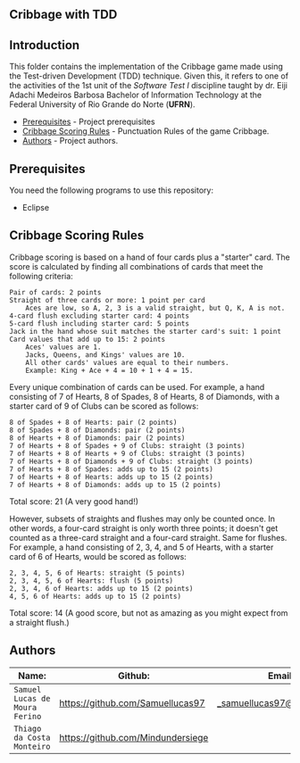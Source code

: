 ## Cribbage with TDD
## Introduction  

This folder contains the implementation of the Cribbage game made using the Test-driven Development (TDD) technique. Given this, it refers to one of the activities of the 1st unit of the _Software Test I_ discipline taught by dr. Eiji Adachi Medeiros Barbosa Bachelor of Information Technology at the Federal University of Rio Grande do Norte (__UFRN__).


- [Prerequisites](#prerequisites) - Project prerequisites
- [Cribbage Scoring Rules](#cribbage-scoring-rules) - Punctuation Rules of the game Cribbage.
- [Authors](#authors) - Project authors.


## Prerequisites

You need the following programs to use this repository:

 - Eclipse

## Cribbage Scoring Rules

Cribbage scoring is based on a hand of four cards plus a "starter" card. The score is calculated by finding all combinations of cards that meet the following criteria:

    Pair of cards: 2 points
    Straight of three cards or more: 1 point per card
        Aces are low, so A, 2, 3 is a valid straight, but Q, K, A is not.
    4-card flush excluding starter card: 4 points
    5-card flush including starter card: 5 points
    Jack in the hand whose suit matches the starter card's suit: 1 point
    Card values that add up to 15: 2 points
        Aces' values are 1.
        Jacks, Queens, and Kings' values are 10.
        All other cards' values are equal to their numbers.
        Example: King + Ace + 4 = 10 + 1 + 4 = 15.

Every unique combination of cards can be used. For example, a hand consisting of 7 of Hearts, 8 of Spades, 8 of Hearts, 8 of Diamonds, with a starter card of 9 of Clubs can be scored as follows:

    8 of Spades + 8 of Hearts: pair (2 points)
    8 of Spades + 8 of Diamonds: pair (2 points)
    8 of Hearts + 8 of Diamonds: pair (2 points)
    7 of Hearts + 8 of Spades + 9 of Clubs: straight (3 points)
    7 of Hearts + 8 of Hearts + 9 of Clubs: straight (3 points)
    7 of Hearts + 8 of Diamonds + 9 of Clubs: straight (3 points)
    7 of Hearts + 8 of Spades: adds up to 15 (2 points)
    7 of Hearts + 8 of Hearts: adds up to 15 (2 points)
    7 of Hearts + 8 of Diamonds: adds up to 15 (2 points)

Total score: 21 (A very good hand!)

However, subsets of straights and flushes may only be counted once. In other words, a four-card straight is only worth three points; it doesn't get counted as a three-card straight and a four-card straight. Same for flushes. For example, a hand consisting of 2, 3, 4, and 5 of Hearts, with a starter card of 6 of Hearts, would be scored as follows:

    2, 3, 4, 5, 6 of Hearts: straight (5 points)
    2, 3, 4, 5, 6 of Hearts: flush (5 points)
    2, 3, 4, 6 of Hearts: adds up to 15 (2 points)
    4, 5, 6 of Hearts: adds up to 15 (2 points)

Total score: 14 (A good score, but not as amazing as you might expect from a straight flush.)


## Authors 

| Name: | Github: | Email: |  
| ---------- | ------------- | ------------- |
|`Samuel Lucas de Moura Ferino` 	| https://github.com/Samuellucas97 |_samuellucas97@ufrn.edu.br_  
|`Thiago da Costa Monteiro` 	| https://github.com/Mindundersiege |  
